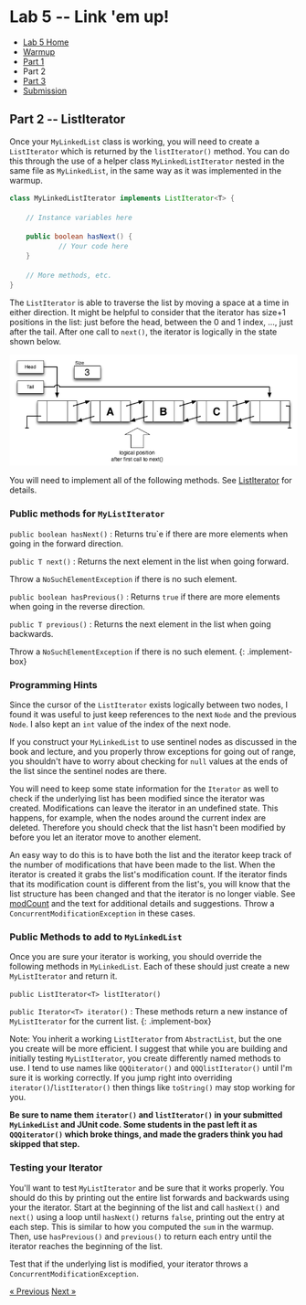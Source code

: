 # Lab 5 -- Link 'em up!

* [Lab 5 Home](index.html)
* [Warmup](warmup.html)
* [Part 1](part1.html)
* Part 2
* [Part 3](part3.html)
* [Submission](submission.html)


## Part 2 -- ListIterator

Once your `MyLinkedList` class is working, you will need to create a
`ListIterator` which is returned by the `listIterator()` method. You can
do this through the use of a helper class `MyLinkedListIterator` nested in the
same file as `MyLinkedList`, in the same way as it was implemented in the
warmup. 
```java
class MyLinkedListIterator implements ListIterator<T> {

    // Instance variables here

    public boolean hasNext() {
            // Your code here
    }

    // More methods, etc.
}
```

The `ListIterator` is able to traverse the list by moving a space at a time in
either direction. It might be helpful to consider that the iterator has size+1
positions in the list: just before the head, between the 0 and 1 index, ...,
just after the tail. After one call to `next()`, the iterator is logically in
the state shown below.

![List iterator after a call to next()](iterator.png)

You will need to implement all of the following methods. See
[ListIterator](https://docs.oracle.com/en/java/javase/11/docs/api/java.base/java/util/ListIterator.html)
for details.

### Public methods for `MyListIterator`

`public boolean hasNext()`
: Returns tru`e if there are more elements when going in the forward direction.

`public T next()`
: Returns the next element in the list when going forward.

  Throw a `NoSuchElementException` if there is no such element.

`public boolean hasPrevious()`
: Returns `true` if there are more elements when going in the reverse direction.

`public T previous()`
: Returns the next element in the list when going backwards.

  Throw a `NoSuchElementException` if there is no such element.
{: .implement-box}

### Programming Hints

Since the cursor of the `ListIterator` exists logically between two nodes, I
found it was useful to just keep references to the next `Node` and the previous
`Node`. I also kept an `int` value of the index of the next node.

If you construct your `MyLinkedList` to use sentinel nodes as discussed in the
book and lecture, and you properly throw exceptions for going out of range,
you shouldn't have to worry about checking for `null` values at the ends of
the list since the sentinel nodes are there.

You will need to keep some state information for the `Iterator` as well to
check if the underlying list has been modified since the iterator was created.
Modifications can leave the iterator in an undefined state. This happens, for
example, when the nodes around the current index are deleted. Therefore you
should check that the list hasn't been modified by before you let an iterator
move to another element.

An easy way to do this is to have both the list and the iterator keep track of
the number of modifications that have been made to the list. When the iterator
is created it grabs the list's modification count. If the iterator finds that
its modification count is different from the list's, you will know that the
list structure has been changed and that the iterator is no longer viable. See
[modCount](https://docs.oracle.com/en/java/javase/11/docs/api/java.base/java/util/AbstractList.html#modCount)
and the text for additional details and suggestions.  Throw a
`ConcurrentModificationException` in these cases.

### Public Methods to add to `MyLinkedList`

Once you are sure your iterator is working, you should override the following
methods in `MyLinkedList`. Each of these should just create a new
`MyListIterator` and return it.

`public ListIterator<T> listIterator()`

`public Iterator<T> iterator()`
: These methods return a new instance of `MyListIterator` for the current list.
{: .implement-box}

Note: You inherit a working `ListIterator` from `AbstractList`, but the one
you create will be more efficient. I suggest that while you are building and
initially testing `MyListIterator`, you create differently named methods to
use. I tend to use names like `QQQiterator()` and `QQQlistIterator()` until
I'm sure it is working correctly. If you jump right into overriding
`iterator()`/`listIterator()` then things like `toString()` may stop working
for you.

**Be sure to name them `iterator()` and `listIterator()` in your submitted
`MyLinkedList` and JUnit code. Some students in the past left it as
`QQQiterator()` which broke things, and made the graders think you had skipped
that step.**

### Testing your Iterator

You'll want to test `MyListIterator` and be sure that it works properly. You
should do this by printing out the entire list forwards and backwards using
your the iterator. Start at the beginning of the list and call `hasNext()` and
`next()` using a loop until `hasNext()` returns `false`, printing out the entry at
each step. This is similar to how you computed the `sum` in the warmup. Then,
use `hasPrevious()` and `previous()` to return each entry until the iterator
reaches the beginning of the list.

Test that if the underlying list is modified, your iterator throws a
`ConcurrentModificationException`.

[&laquo; Previous](part1.html)   [Next &raquo;](part3.html)